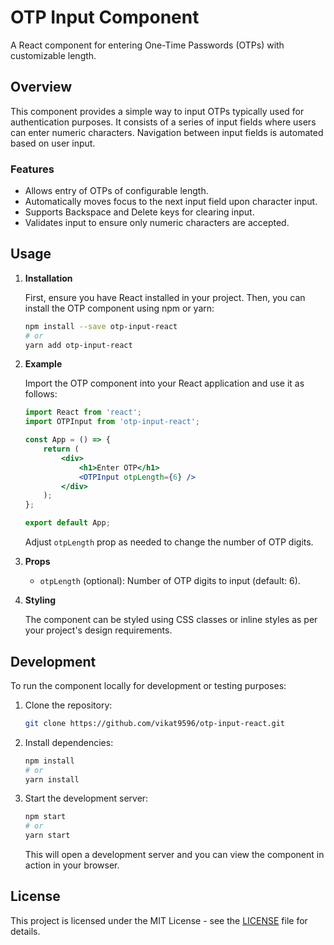 # OTP Input Component

A React component for entering One-Time Passwords (OTPs) with customizable length.

## Overview

This component provides a simple way to input OTPs typically used for authentication purposes. It consists of a series of input fields where users can enter numeric characters. Navigation between input fields is automated based on user input.

### Features

- Allows entry of OTPs of configurable length.
- Automatically moves focus to the next input field upon character input.
- Supports Backspace and Delete keys for clearing input.
- Validates input to ensure only numeric characters are accepted.

## Usage

1. **Installation**

   First, ensure you have React installed in your project. Then, you can install the OTP component using npm or yarn:

   ```bash
   npm install --save otp-input-react
   # or
   yarn add otp-input-react
   ```

2. **Example**

   Import the OTP component into your React application and use it as follows:

   ```jsx
   import React from 'react';
   import OTPInput from 'otp-input-react';

   const App = () => {
       return (
           <div>
               <h1>Enter OTP</h1>
               <OTPInput otpLength={6} />
           </div>
       );
   };

   export default App;
   ```

   Adjust `otpLength` prop as needed to change the number of OTP digits.

3. **Props**

   - `otpLength` (optional): Number of OTP digits to input (default: 6).

4. **Styling**

   The component can be styled using CSS classes or inline styles as per your project's design requirements.

## Development

To run the component locally for development or testing purposes:

1. Clone the repository:

   ```bash
   git clone https://github.com/vikat9596/otp-input-react.git
   ```

2. Install dependencies:

   ```bash
   npm install
   # or
   yarn install
   ```

3. Start the development server:

   ```bash
   npm start
   # or
   yarn start
   ```

   This will open a development server and you can view the component in action in your browser.

## License

This project is licensed under the MIT License - see the [LICENSE](LICENSE) file for details.

